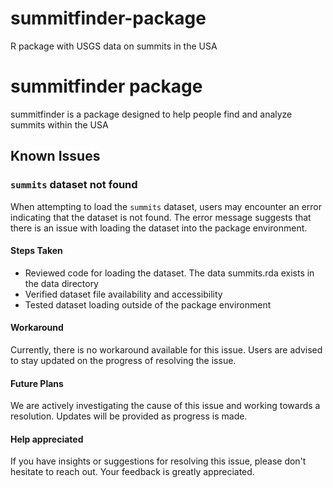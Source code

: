 # summitfinder-package
R package with USGS data on summits in the USA

# summitfinder package

summitfinder is a package designed to help people find and analyze summits within the USA

## Known Issues

### `summits` dataset not found
When attempting to load the `summits` dataset, users may encounter an error indicating that the dataset is not found. The error message suggests that there is an issue with loading the dataset into the package environment.

#### Steps Taken
- Reviewed code for loading the dataset. The data summits.rda exists in the data directory
- Verified dataset file availability and accessibility
- Tested dataset loading outside of the package environment

#### Workaround
Currently, there is no workaround available for this issue. Users are advised to stay updated on the progress of resolving the issue.

#### Future Plans
We are actively investigating the cause of this issue and working towards a resolution. Updates will be provided as progress is made.

#### Help appreciated
If you have insights or suggestions for resolving this issue, please don't hesitate to reach out. Your feedback is greatly appreciated.
